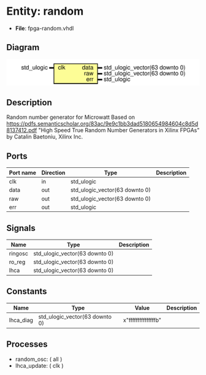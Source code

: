 # Entity: random

- **File**: fpga-random.vhdl
## Diagram

![Diagram](fpga-random.svg "Diagram")
## Description

Random number generator for Microwatt
Based on https://pdfs.semanticscholar.org/83ac/9e9c1bb3dad5180654984604c8d5d8137412.pdf
"High Speed True Random Number Generators in Xilinx FPGAs"
by Catalin Baetoniu, Xilinx Inc.
## Ports

| Port name | Direction | Type                           | Description |
| --------- | --------- | ------------------------------ | ----------- |
| clk       | in        | std_ulogic                     |             |
| data      | out       | std_ulogic_vector(63 downto 0) |             |
| raw       | out       | std_ulogic_vector(63 downto 0) |             |
| err       | out       | std_ulogic                     |             |
## Signals

| Name    | Type                           | Description |
| ------- | ------------------------------ | ----------- |
| ringosc | std_ulogic_vector(63 downto 0) |             |
| ro_reg  | std_ulogic_vector(63 downto 0) |             |
| lhca    | std_ulogic_vector(63 downto 0) |             |
## Constants

| Name      | Type                           | Value                | Description |
| --------- | ------------------------------ | -------------------- | ----------- |
| lhca_diag | std_ulogic_vector(63 downto 0) |  x"fffffffffffffffb" |             |
## Processes
- random_osc: ( all )
- lhca_update: ( clk )
